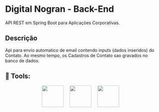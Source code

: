 # Digital Nogran - Back-End
API REST em Spring Boot para Aplicações Corporativas.

## Descrição

Api para envio automatico de email contendo inputs (dados inseridos) do Contato.
Ao mesmo tempo, os Cadastros de Contato sao gravados no banco de dados.

## :rocket: Tools:
<div align="center">
<img src="https://cdn.jsdelivr.net/gh/devicons/devicon/icons/spring/spring-original-wordmark.svg" width="70" height="70">
&nbsp;
&nbsp;
<img src="https://cdn.jsdelivr.net/gh/devicons/devicon/icons/java/java-original-wordmark.svg" width="70" height="70">
&nbsp;
&nbsp;
<img src="https://cdn.jsdelivr.net/gh/devicons/devicon/icons/mysql/mysql-original-wordmark.svg" width="70" height="70">
&nbsp;
&nbsp;
</div>
